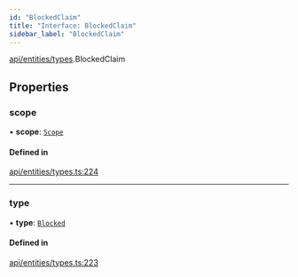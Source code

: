 ```yaml
---
id: "BlockedClaim"
title: "Interface: BlockedClaim"
sidebar_label: "BlockedClaim"
---
```


[api/entities/types](../../../../../modules/API/Entities/Types/Types.md).BlockedClaim

## Properties

### scope

• **scope**: [`Scope`](../Scope/Scope.md)

#### Defined in

[api/entities/types.ts:224](https://github.com/PolymeshAssociation/polymesh-sdk/blob/8a9158669/src/api/entities/types.ts#L224)

___

### type

• **type**: [`Blocked`](../../../../../enums/API/Entities/Types/ClaimType/ClaimType.md#blocked)

#### Defined in

[api/entities/types.ts:223](https://github.com/PolymeshAssociation/polymesh-sdk/blob/8a9158669/src/api/entities/types.ts#L223)
